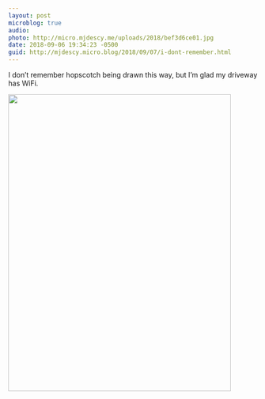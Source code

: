 ```yaml
---
layout: post
microblog: true
audio: 
photo: http://micro.mjdescy.me/uploads/2018/bef3d6ce01.jpg
date: 2018-09-06 19:34:23 -0500
guid: http://mjdescy.micro.blog/2018/09/07/i-dont-remember.html
---
```

I don’t remember hopscotch being drawn this way, but I’m glad my driveway has WiFi.

<img src="http://micro.mjdescy.me/uploads/2018/bef3d6ce01.jpg" width="450" height="600" />
